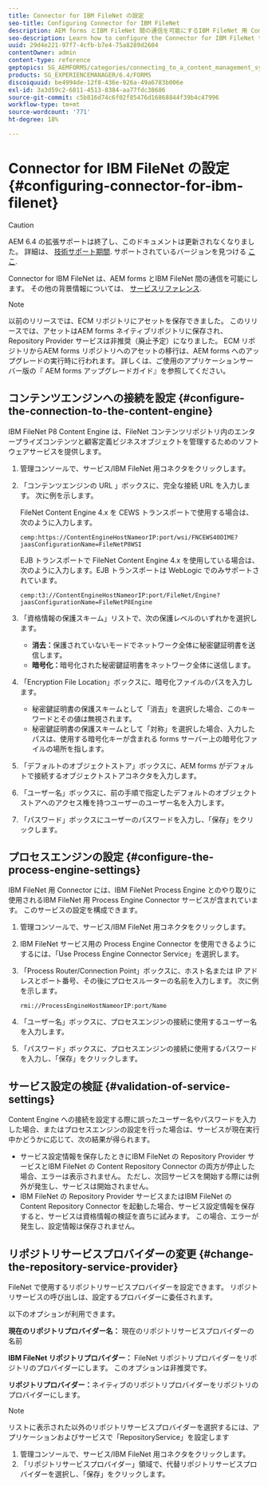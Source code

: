 ```yaml
---
title: Connector for IBM FileNet の設定
seo-title: Configuring Connector for IBM FileNet
description: AEM forms とIBM FileNet 間の通信を可能にするIBM FileNet 用 Connector の設定方法について説明します。
seo-description: Learn how to configure the Connector for IBM FileNet to enable communication between AEM forms and IBM FileNet.
uuid: 29d4e221-97f7-4cfb-b7e4-75a8289d2604
contentOwner: admin
content-type: reference
geptopics: SG_AEMFORMS/categories/connecting_to_a_content_management_system
products: SG_EXPERIENCEMANAGER/6.4/FORMS
discoiquuid: be4994de-12f8-436e-926a-49a6783b006e
exl-id: 3a3d59c2-6811-4513-8384-aa77fdc38686
source-git-commit: c5b816d74c6f02f85476d16868844f39b4c47996
workflow-type: tm+mt
source-wordcount: '771'
ht-degree: 18%

---
```


# Connector for IBM FileNet の設定 {#configuring-connector-for-ibm-filenet}

>[!CAUTION]
>
>AEM 6.4 の拡張サポートは終了し、このドキュメントは更新されなくなりました。 詳細は、 [技術サポート期間](https://helpx.adobe.com/jp/support/programs/eol-matrix.html). サポートされているバージョンを見つける [ここ](https://experienceleague.adobe.com/docs/?lang=ja).

Connector for IBM FileNet は、AEM forms とIBM FileNet 間の通信を可能にします。 その他の背景情報については、 [サービスリファレンス](https://www.adobe.com/go/learn_aemforms_services_63).

>[!NOTE]
>
>以前のリリースでは、ECM リポジトリにアセットを保存できました。 このリリースでは、アセットはAEM forms ネイティブリポジトリに保存され、Repository Provider サービスは非推奨（廃止予定）になりました。 ECM リポジトリからAEM forms リポジトリへのアセットの移行は、AEM forms へのアップグレードの実行時に行われます。 詳しくは、ご使用のアプリケーションサーバー版の『 AEM forms アップグレードガイド』を参照してください。

## コンテンツエンジンへの接続を設定 {#configure-the-connection-to-the-content-engine}

IBM FileNet P8 Content Engine は、FileNet コンテンツリポジトリ内のエンタープライズコンテンツと顧客定義ビジネスオブジェクトを管理するためのソフトウェアサービスを提供します。

1. 管理コンソールで、サービス/IBM FileNet 用コネクタをクリックします。
1. 「コンテンツエンジンの URL 」ボックスに、完全な接続 URL を入力します。 次に例を示します。

   FileNet Content Engine 4.x を CEWS トランスポートで使用する場合は、次のように入力します。

   `cemp:https://ContentEngineHostNameorIP:port/wsi/FNCEWS40DIME?jaasConfigurationName=FileNetP8WSI`

   EJB トランスポートで FileNet Content Engine 4.x を使用している場合は、次のように入力します。EJB トランスポートは WebLogic でのみサポートされています。

   `cemp:t3://ContentEngineHostNameorIP:port/FileNet/Engine?jaasConfigurationName=FileNetP8Engine`

1. 「資格情報の保護スキーム」リストで、次の保護レベルのいずれかを選択します。

   * **消去：**&#x200B;保護されていないモードでネットワーク全体に秘密鍵証明書を送信します。
   * **暗号化：**&#x200B;暗号化された秘密鍵証明書をネットワーク全体に送信します。

1. 「Encryption File Location」ボックスに、暗号化ファイルのパスを入力します。

   * 秘密鍵証明書の保護スキームとして「消去」を選択した場合、このキーワードとその値は無視されます。
   * 秘密鍵証明書の保護スキームとして「対称」を選択した場合、入力したパスは、使用する暗号化キーが含まれる forms サーバー上の暗号化ファイルの場所を指します。

1. 「デフォルトのオブジェクトストア」ボックスに、AEM forms がデフォルトで接続するオブジェクトストアコネクタを入力します。
1. 「ユーザー名」ボックスに、前の手順で指定したデフォルトのオブジェクトストアへのアクセス権を持つユーザーのユーザー名を入力します。
1. 「パスワード」ボックスにユーザーのパスワードを入力し、「保存」をクリックします。

## プロセスエンジンの設定 {#configure-the-process-engine-settings}

IBM FileNet 用 Connector には、IBM FileNet Process Engine とのやり取りに使用されるIBM FileNet 用 Process Engine Connector サービスが含まれています。 このサービスの設定を構成できます。

1. 管理コンソールで、サービス/IBM FileNet 用コネクタをクリックします。
1. IBM FileNet サービス用の Process Engine Connector を使用できるようにするには、「Use Process Engine Connector Service」を選択します。
1. 「Process Router/Connection Point」ボックスに、ホスト名または IP アドレスとポート番号、その後にプロセスルーターの名前を入力します。 次に例を示します。

   `rmi://ProcessEngineHostNameorIP:port/Name`

1. 「ユーザー名」ボックスに、プロセスエンジンの接続に使用するユーザー名を入力します。
1. 「パスワード」ボックスに、プロセスエンジンの接続に使用するパスワードを入力し、「保存」をクリックします。

## サービス設定の検証 {#validation-of-service-settings}

Content Engine への接続を設定する際に誤ったユーザー名やパスワードを入力した場合、またはプロセスエンジンの設定を行った場合は、サービスが現在実行中かどうかに応じて、次の結果が得られます。

* サービス設定情報を保存したときにIBM FileNet の Repository Provider サービスとIBM FileNet の Content Repository Connector の両方が停止した場合、エラーは表示されません。 ただし、次回サービスを開始する際には例外が発生し、サービスは開始されません。
* IBM FileNet の Repository Provider サービスまたはIBM FileNet の Content Repository Connector を起動した場合、サービス設定情報を保存すると、サービスは資格情報の検証を直ちに試みます。 この場合、エラーが発生し、設定情報は保存されません。

## リポジトリサービスプロバイダーの変更 {#change-the-repository-service-provider}

FileNet で使用するリポジトリサービスプロバイダーを設定できます。 リポジトリサービスの呼び出しは、設定するプロバイダーに委任されます。

以下のオプションが利用できます。

**現在のリポジトリプロバイダー名：** 現在のリポジトリサービスプロバイダーの名前

**IBM FileNet リポジトリプロバイダー：** FileNet リポジトリプロバイダーをリポジトリのプロバイダーにします。 このオプションは非推奨です。

**リポジトリプロバイダー：**&#x200B;ネイティブのリポジトリプロバイダーをリポジトリのプロバイダーにします。

>[!NOTE]
>
>リストに表示された以外のリポジトリサービスプロバイダーを選択するには、アプリケーションおよびサービスで「RepositoryService」を設定します<!-- Fix broken link(See Managing Services) -->

1. 管理コンソールで、サービス/IBM FileNet 用コネクタをクリックします。
1. 「リポジトリサービスプロバイダー」領域で、代替リポジトリサービスプロバイダーを選択し、「保存」をクリックします。
